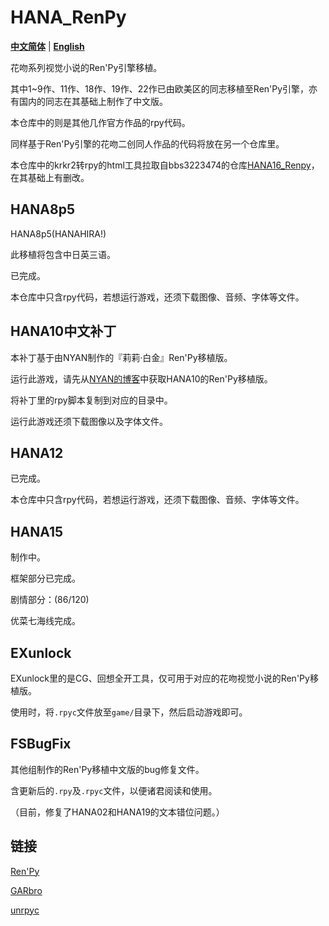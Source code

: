 # HANA_RenPy

[**中文简体**](./README.md) | [**English**](./README_en_US.md)

花吻系列视觉小说的Ren'Py引擎移植。

其中1~9作、11作、18作、19作、22作已由欧美区的同志移植至Ren'Py引擎，亦有国内的同志在其基础上制作了中文版。

本仓库中的则是其他几作官方作品的rpy代码。

同样基于Ren'Py引擎的花吻二创同人作品的代码将放在另一个仓库里。

本仓库中的krkr2转rpy的html工具拉取自bbs3223474的仓库[HANA16_Renpy](https://github.com/bbs3223474/HANA16_Renpy)，在其基础上有删改。

## HANA8p5

HANA8p5(HANAHIRA!)

此移植将包含中日英三语。

已完成。

本仓库中只含rpy代码，若想运行游戏，还须下载图像、音频、字体等文件。

## HANA10中文补丁

本补丁基于由NYAN制作的『莉莉·白金』Ren'Py移植版。

运行此游戏，请先从[NYAN的博客](https://nyan-h.blogspot.com/2024/09/sono-hanabira-ni-kuchizuke-o-lily.html?m=1)中获取HANA10的Ren'Py移植版。

将补丁里的rpy脚本复制到对应的目录中。

运行此游戏还须下载图像以及字体文件。

## HANA12

已完成。

本仓库中只含rpy代码，若想运行游戏，还须下载图像、音频、字体等文件。

## HANA15

制作中。

框架部分已完成。

剧情部分：(86/120)

优菜七海线完成。

## EXunlock

EXunlock里的是CG、回想全开工具，仅可用于对应的花吻视觉小说的Ren'Py移植版。

使用时，将`.rpyc`文件放至`game/`目录下，然后启动游戏即可。

## FSBugFix

其他组制作的Ren'Py移植中文版的bug修复文件。

含更新后的`.rpy`及`.rpyc`文件，以便诸君阅读和使用。

（目前，修复了HANA02和HANA19的文本错位问题。）

## 链接

[Ren'Py](https://github.com/renpy/renpy)

[GARbro](https://github.com/morkt/GARbro)

[unrpyc](https://github.com/CensoredUsername/unrpyc)